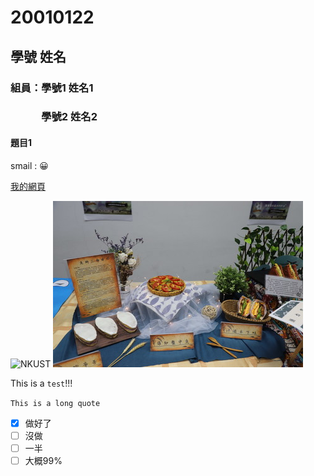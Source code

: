 # 20010122

## 學號 姓名

### 組員：學號1 姓名1
### 　　　學號2 姓名2

#### 題目1

smail : 😀

[我的網頁](https://www.nkust.edu.tw/)

![NKUST](https://www.nkust.edu.tw/var/file/0/1000/img/513/182513897.png)
![圖檔](12345.jpg)

This is a ` test `!!!

` This is a long quote `

- [x] 做好了
- [ ] 沒做
- [ ] 一半
- [ ] 大概99%
